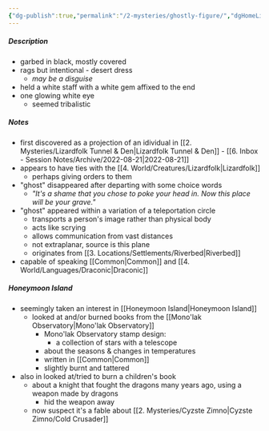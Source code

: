 ```yaml
---
{"dg-publish":true,"permalink":"/2-mysteries/ghostly-figure/","dgHomeLink":true,"dgPassFrontmatter":false}
---
```


##### Description
- garbed in black, mostly covered
- rags but intentional - desert dress
	- *may be a disguise*
- held a white staff with a white gem affixed to the end
- one glowing white eye
	- seemed tribalistic

##### Notes
- first discovered as a projection of an idividual in [[2. Mysteries/Lizardfolk Tunnel & Den|Lizardfolk Tunnel & Den]] - [[6. Inbox - Session Notes/Archive/2022-08-21|2022-08-21]]
- appears to have ties with the [[4. World/Creatures/Lizardfolk|Lizardfolk]]
	- perhaps giving orders to them
- "ghost" disappeared after departing with some choice words
	- *"It's a shame that you chose to poke your head in. Now this place will be your grave."*
- "ghost" appeared within a variation of a teleportation circle
	- transports a person's image rather than physical body
	- acts like scrying 
	- allows communication from vast distances
	- not extraplanar, source is this plane
	- originates from [[3. Locations/Settlements/Riverbed|Riverbed]]
- capable of speaking [[Common|Common]] and [[4. World/Languages/Draconic|Draconic]]

##### Honeymoon Island
- seemingly taken an interest in [[Honeymoon Island|Honeymoon Island]]
	- looked at and/or burned books from the [[Mono'lak Observatory|Mono'lak Observatory]] 
		- Mono'lak Observatory stamp design:
			- a collection of stars with a telescope
		- about the seasons & changes in temperatures
		- written in [[Common|Common]]
		- slightly burnt and tattered
- also in looked at/tried to burn a children's book
	- about a knight that fought the dragons many years ago, using a weapon made by dragons
		- hid the weapon away
	- now suspect it's a fable about [[2. Mysteries/Cyzste Zimno|Cyzste Zimno/Cold Crusader]]